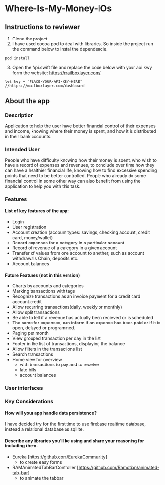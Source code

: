 # Where-Is-My-Money-IOs

## Instructions to reviewer

1. Clone the project
2. I have used cocoa pod to deal with libraries. So inside the project run the command below to instal the dependencie.
```
pod install
```
3. Open the Api.swift file and replace the code below with your aoi kwy form the website: https://mailboxlayer.com/
```
let key = "PLACE-YOUR-API-KEY-HERE" //https://mailboxlayer.com/dashboard
```

## About the app

### Description
Application to help the user have better financial control of their expenses and income, knowing where their money is spent, and how it is distributed in their bank accounts.

### Intended User
People who have difficulty knowing how their money is spent, who wish to have a record of expenses and revenues, to conclude over time how they can have a healthier financial life, knowing how to find excessive spending points that need to be better controlled.
People who already do some financial control in some other way can also benefit from using the application to help you with this task.

### Features
#### List of key features of the app:
- Login
- User registration
- Account creation (account types: savings, checking account, credit card, money/wallet)
- Record expenses for a category in a particular account
- Record of revenue of a category in a given account
- Transfer of values from one account to another, such as account withdrawals Chain, deposits etc.
- Account balances
#### Future Features (not in this version)
- Charts by accounts and categories
- Marking transactions with tags
- Recognize transactions as an invoice payment for a credit card account.credit
- Allow recurring transactions(daily, weekly or monthly)
- Allow split transactions
- Be able to tell if a revenue has actually been recieved or is scheduled
- The same for expenses, can inform if an expense has been paid or if it is open, delayed or programmed.
- Paging per month
- View grouped transaction per day in the list
- Footer in the list of transactions, displaying the balance
- Allow filters in the transactions list
- Search transactions
- Home view for overview
  - with transactions to pay and to receive
  - late bills
  - account balances

### User interfaces

### Key Considerations
#### How will your app handle data persistence?
I have decided try for the first time to use firebase realtime database, instead a relational database as sqllite.

#### Describe any libraries you’ll be using and share your reasoning for including them.
- Eureka [https://github.com/EurekaCommunity]
  - to create easy forms 
- RAMAnimatedTabBarController [https://github.com/Ramotion/animated-tab-bar]
  - to animate the tabbar
 

